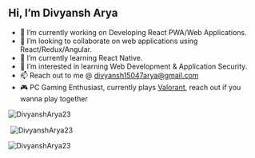 ## Hi, I’m Divyansh Arya

- 🔭 I’m currently working on Developing React PWA/Web Applications.
- 👯 I’m looking to collaborate on web applications using React/Redux/Angular.
- 🌱 I’m currently learning React Native.
- 👀 I’m interested in learning Web Development & Application Security.
- 📫 Reach out to me @ divyansh15047arya@gmail.com
- 🎮 PC Gaming Enthusiast, currently plays [Valorant](https://playvalorant.com/), reach out if you wanna play together

<p align="left"><img src="https://komarev.com/ghpvc/?username=DivyanshArya23" alt="DivyanshArya23"/> </p>
<p>&nbsp;<img align="center" src="https://github-readme-stats.vercel.app/api?username=DivyanshArya23&show_icons=true&locale=en" alt="DivyanshArya23" /></p>
<p><img align="center" src="https://github-readme-streak-stats.herokuapp.com/?user=DivyanshArya23&" alt="DivyanshArya23" /></p>

<!---
DivyanshArya23/DivyanshArya23 is a ✨ special ✨ repository because its `README.md` (this file) appears on your GitHub profile.
You can click the Preview link to take a look at your changes.
--->
